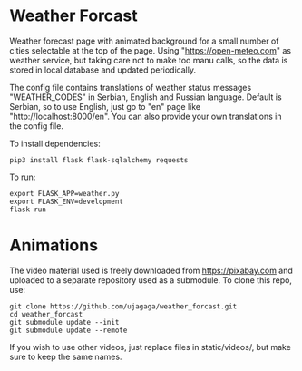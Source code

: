 # Weather Forcast

Weather forecast page with animated background for a small number of cities selectable at the top of the page.
Using "https://open-meteo.com" as weather service, but taking care not to make too manu calls, 
so the data is stored in local database and updated periodically.

The config file contains translations of weather status messages "WEATHER_CODES" in Serbian, English and Russian language. 
Default is Serbian, so to use English, just go to "en" page like "http://localhost:8000/en".
You can also provide your own translations in the config file.


To install dependencies:

    pip3 install flask flask-sqlalchemy requests

To run:

    export FLASK_APP=weather.py
    export FLASK_ENV=development
    flask run

# Animations
The video material used is freely downloaded from https://pixabay.com and uploaded to a separate repository used as a submodule.
To clone this repo, use:

    git clone https://github.com/ujagaga/weather_forcast.git
    cd weather_forcast
    git submodule update --init
    git submodule update --remote

If you wish to use other videos, just replace files in static/videos/, but make sure to keep the same names.
